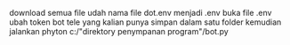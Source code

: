 download semua file
udah nama file dot.env menjadi .env
buka file .env ubah token bot tele yang kalian punya 
simpan dalam satu folder 
kemudian jalankan phyton c:/"direktory penympanan program"/bot.py
